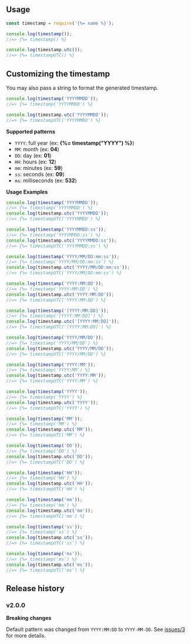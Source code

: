## Usage

```js
const timestamp = require('{%= name %}');

console.log(timestamp());
//=> {%= timestamp() %}

console.log(timestamp.utc());
//=> {%= timestampUTC() %}
```

## Customizing the timestamp

You may also pass a string to format the generated timestamp.

```js
console.log(timestamp('YYYYMMDD'));
//=> {%= timestamp('YYYYMMDD') %}

console.log(timestamp.utc('YYYYMMDD'));
//=> {%= timestampUTC('YYYYMMDD') %}
```

**Supported patterns**

- `YYYY`: full year (ex: **{%= timestamp("YYYY") %}**)
- `MM`: month (ex: **04**)
- `DD`: day (ex: **01**)
- `HH`: hours (ex: **12**)
- `mm`: minutes (ex: **59**)
- `ss`: seconds (ex: **09**)
- `ms`: milliseconds (ex: **532**)

**Usage Examples**

```js
console.log(timestamp('YYYYMMDD'));
//=> {%= timestamp('YYYYMMDD') %}
console.log(timestamp.utc('YYYYMMDD'));
//=> {%= timestampUTC('YYYYMMDD') %}

console.log(timestamp('YYYYMMDD:ss'));
//=> {%= timestamp('YYYYMMDD:ss') %}
console.log(timestamp.utc('YYYYMMDD:ss'));
//=> {%= timestampUTC('YYYYMMDD:ss') %}

console.log(timestamp('YYYY/MM/DD:mm:ss'));
//=> {%= timestamp('YYYY/MM/DD:mm:ss') %}
console.log(timestamp.utc('YYYY/MM/DD:mm:ss'));
//=> {%= timestampUTC('YYYY/MM/DD:mm:ss') %}

console.log(timestamp('YYYY:MM:DD'));
//=> {%= timestamp('YYYY:MM:DD') %}
console.log(timestamp.utc('YYYY:MM:DD'));
//=> {%= timestampUTC('YYYY:MM:DD') %}

console.log(timestamp('[YYYY:MM:DD]'));
//=> {%= timestamp('[YYYY:MM:DD]') %}
console.log(timestamp.utc('[YYYY:MM:DD]'));
//=> {%= timestampUTC('[YYYY:MM:DD]') %}

console.log(timestamp('YYYY/MM/DD'));
//=> {%= timestamp('YYYY/MM/DD') %}
console.log(timestamp.utc('YYYY/MM/DD'));
//=> {%= timestampUTC('YYYY/MM/DD') %}

console.log(timestamp('YYYY:MM'));
//=> {%= timestamp('YYYY:MM') %}
console.log(timestamp.utc('YYYY:MM'));
//=> {%= timestampUTC('YYYY:MM') %}

console.log(timestamp('YYYY'));
//=> {%= timestamp('YYYY') %}
console.log(timestamp.utc('YYYY'));
//=> {%= timestampUTC('YYYY') %}

console.log(timestamp('MM'));
//=> {%= timestamp('MM') %}
console.log(timestamp.utc('MM'));
//=> {%= timestampUTC('MM') %}

console.log(timestamp('DD'));
//=> {%= timestamp('DD') %}
console.log(timestamp.utc('DD'));
//=> {%= timestampUTC('DD') %}

console.log(timestamp('HH'));
//=> {%= timestamp('HH') %}
console.log(timestamp.utc('HH'));
//=> {%= timestampUTC('HH') %}

console.log(timestamp('mm'));
//=> {%= timestamp('mm') %}
console.log(timestamp.utc('mm'));
//=> {%= timestampUTC('mm') %}

console.log(timestamp('ss'));
//=> {%= timestamp('ss') %}
console.log(timestamp.utc('ss'));
//=> {%= timestampUTC('ss') %}

console.log(timestamp('ms'));
//=> {%= timestamp('ms') %}
console.log(timestamp.utc('ms'));
//=> {%= timestampUTC('ms') %}
```

## Release history

### v2.0.0

**Breaking changes**

Default pattern was changed from `YYYY:MM:DD` to `YYYY-MM-DD`. See [issues/3](../../issues/3) for more details.
